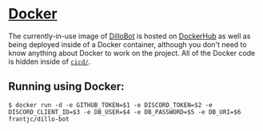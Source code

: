 # [Docker](https://www.docker.com/)

The currently-in-use image of [DilloBot](https://hub.docker.com/repository/docker/frantjc/dillo-bot) is hosted on [DockerHub](https://hub.docker.com/) as well as being deployed inside of a Docker container, although you don't need to know anything about Docker to work on the project.  All of the Docker code is hidden inside of [`cicd/`](../../cicd).

## Running using Docker:

```
$ docker run -d -e GITHUB_TOKEN=$1 -e DISCORD_TOKEN=$2 -e DISCORD_CLIENT_ID=$3 -e DB_USER=$4 -e DB_PASSWORD=$5 -e DB_URI=$6 frantjc/dillo-bot
```